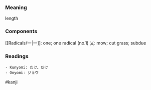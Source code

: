 ### Meaning

length

### Components

[[Radicals/一|一]]: one; one radical (no.1) 乂: mow; cut grass; subdue

### Readings

```
- Kunyomi: たけ、だけ
- Onyomi: ジョウ
```

#kanji
